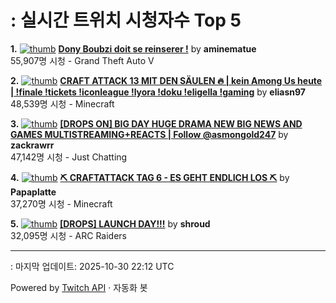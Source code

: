 # : 실시간 트위치 시청자수 Top 5

**1.** [![thumb](https://static-cdn.jtvnw.net/previews-ttv/live_user_aminematue-320x180.jpg)](https://twitch.tv/aminematue)
**[Dony Boubzi doit se reinserer !](https://twitch.tv/aminematue)** by **aminematue**<br>55,907명 시청  - Grand Theft Auto V

**2.** [![thumb](https://static-cdn.jtvnw.net/previews-ttv/live_user_eliasn97-320x180.jpg)](https://twitch.tv/eliasn97)
**[CRAFT ATTACK 13 MIT DEN SÄULEN 🔥 | kein Among Us heute | !finale !tickets !iconleague !lyora !doku !eligella !gaming](https://twitch.tv/eliasn97)** by **eliasn97**<br>48,539명 시청  - Minecraft

**3.** [![thumb](https://static-cdn.jtvnw.net/previews-ttv/live_user_zackrawrr-320x180.jpg)](https://twitch.tv/zackrawrr)
**[[DROPS ON] BIG DAY HUGE DRAMA NEW BIG NEWS AND GAMES  MULTISTREAMING+REACTS | Follow  @asmongold247](https://twitch.tv/zackrawrr)** by **zackrawrr**<br>47,142명 시청  - Just Chatting

**4.** [![thumb](https://static-cdn.jtvnw.net/previews-ttv/live_user_papaplatte-320x180.jpg)](https://twitch.tv/Papaplatte)
**[⛏️ CRAFTATTACK TAG 6 - ES GEHT ENDLICH LOS ⛏️](https://twitch.tv/Papaplatte)** by **Papaplatte**<br>37,270명 시청  - Minecraft

**5.** [![thumb](https://static-cdn.jtvnw.net/previews-ttv/live_user_shroud-320x180.jpg)](https://twitch.tv/shroud)
**[[DROPS] LAUNCH DAY!!!](https://twitch.tv/shroud)** by **shroud**<br>32,095명 시청  - ARC Raiders


---
: 마지막 업데이트: 2025-10-30 22:12 UTC

Powered by [Twitch API](https://dev.twitch.tv/docs/api/reference) · 자동화 봇